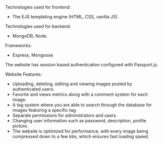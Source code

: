 Technologies used for frontend:
- The EJS templating engine (HTML, CSS, vanilla JS).

Technologies used for backend:
- MongoDB, Node.

Frameworks:
- Express, Mongoose

The website has session based authentication configured with Passport.js. 

Website Features:
- Uploading, deleting, editing and viewing images posted by authenticated users.
- Favorite and views metrics along with a comment system for each image.
- A tag system where you are able to search through the database for images featuring a specific tag.
- Separate permissions for administrators and users.
- Changing user information such as password, description, profile picture.
- The website is optimized for performance, with every image being compressed down to a few kbs, which ensures fast loading speed.
